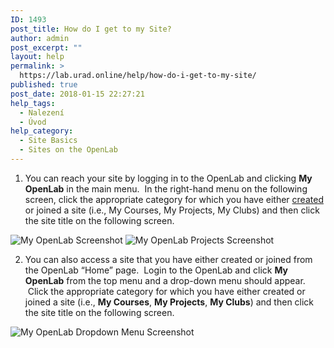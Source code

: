 ```yaml
---
ID: 1493
post_title: How do I get to my Site?
author: admin
post_excerpt: ""
layout: help
permalink: >
  https://lab.urad.online/help/how-do-i-get-to-my-site/
published: true
post_date: 2018-01-15 22:27:21
help_tags:
  - Nalezení
  - Úvod
help_category:
  - Site Basics
  - Sites on the OpenLab
---
```

1. You can reach your site by logging in to the OpenLab and clicking <strong>My OpenLab</strong> in the main menu.  In the right-hand menu on the following screen, click the appropriate category for which you have either <a title="Who can build a Site?" href="https://lab.urad.online/help/who-can-build-a-site/">created</a> or joined a site (i.e., My Courses, My Projects, My Clubs) and then click the site title on the following screen.

<img class="alignnone wp-image-36855 size-full" src="https://openlab.citytech.cuny.edu/wp-content/uploads/2012/08/how_do_i_get_to_my_site1v2.png" alt="My OpenLab Screenshot" />

<img class="alignnone wp-image-36856 size-full" src="https://openlab.citytech.cuny.edu/wp-content/uploads/2012/08/how_do_i_get_to_my_site2v2.png" alt="My OpenLab Projects Screenshot" />

2. You can also access a site that you have either created or joined from the OpenLab “Home” page.  Login to the OpenLab and click <strong>My OpenLab</strong> from the top menu and a drop-down menu should appear.  Click the appropriate category for which you have either created or joined a site (i.e., <strong>My Courses</strong>, <strong>My Projects</strong>, <strong>My Clubs</strong>) and then click the site title on the following screen.

<img class="alignnone wp-image-36858 size-full" src="https://openlab.citytech.cuny.edu/wp-content/uploads/2012/08/how_do_i_get_to_my_site3v2.png" alt="My OpenLab Dropdown Menu Screenshot" />